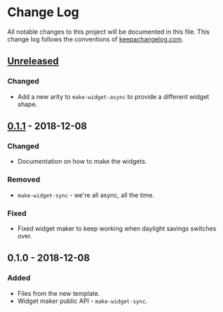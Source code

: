 # Change Log
All notable changes to this project will be documented in this file. This change log follows the conventions of [keepachangelog.com](http://keepachangelog.com/).

## [Unreleased]
### Changed
- Add a new arity to `make-widget-async` to provide a different widget shape.

## [0.1.1] - 2018-12-08
### Changed
- Documentation on how to make the widgets.

### Removed
- `make-widget-sync` - we're all async, all the time.

### Fixed
- Fixed widget maker to keep working when daylight savings switches over.

## 0.1.0 - 2018-12-08
### Added
- Files from the new template.
- Widget maker public API - `make-widget-sync`.

[Unreleased]: https://github.com/your-name/day-19/compare/0.1.1...HEAD
[0.1.1]: https://github.com/your-name/day-19/compare/0.1.0...0.1.1
